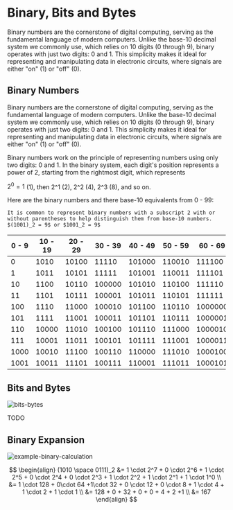 # Binary, Bits and Bytes

Binary numbers are the cornerstone of digital computing, serving as the fundamental language of modern computers. Unlike the base-10 decimal system we commonly use, which relies on 10 digits (0 through 9), binary operates with just two digits: 0 and 1. This simplicity makes it ideal for representing and manipulating data in electronic circuits, where signals are either "on" (1) or "off" (0). 

## Binary Numbers

Binary numbers are the cornerstone of digital computing, serving as the fundamental language of modern computers. Unlike the base-10 decimal system we commonly use, which relies on 10 digits (0 through 9), binary operates with just two digits: 0 and 1. This simplicity makes it ideal for representing and manipulating data in electronic circuits, where signals are either "on" (1) or "off" (0). 

Binary numbers work on the principle of representing numbers using only two digits: 0 and 1. In the binary system, each digit's position represents a power of 2, starting from the rightmost digit, which represents

 $2^0=1$​ (1), then 2^1 (2), 2^2 (4), 2^3 (8), and so on.

Here are the binary numbers and there base-10 equivalents from 0 - 99:

```{note}
It is common to represent binary numbers with a subscript 2 with or without parentheses to help distinguish them from base-10 numbers.
$(1001)_2 = 9$ or $1001_2 = 9$
```



| 0 - 9 | 10 - 19 | 20 - 29 | 30 - 39 | 40 - 49 | 50 - 59 | 60 - 69 | 70 - 79 | 80 - 89 | 90 - 99 |
| ----- | ------- | ------- | ------- | ------- | ------- | ------- | ------- | ------- | ------- |
| 0     | 1010    | 10100   | 11110   | 101000  | 110010  | 111100  | 1000110 | 1010000 | 1011010 |
| 1     | 1011    | 10101   | 11111   | 101001  | 110011  | 111101  | 1000111 | 1010001 | 1011011 |
| 10    | 1100    | 10110   | 100000  | 101010  | 110100  | 111110  | 1001000 | 1010010 | 1011100 |
| 11    | 1101    | 10111   | 100001  | 101011  | 110101  | 111111  | 1001001 | 1010011 | 1011101 |
| 100   | 1110    | 11000   | 100010  | 101100  | 110110  | 1000000 | 1001010 | 1010100 | 1011110 |
| 101   | 1111    | 11001   | 100011  | 101101  | 110111  | 1000001 | 1001011 | 1010101 | 1011111 |
| 110   | 10000   | 11010   | 100100  | 101110  | 111000  | 1000010 | 1001100 | 1010110 | 1100000 |
| 111   | 10001   | 11011   | 100101  | 101111  | 111001  | 1000011 | 1001101 | 1010111 | 1100001 |
| 1000  | 10010   | 11100   | 100110  | 110000  | 111010  | 1000100 | 1001110 | 1011000 | 1100010 |
| 1001  | 10011   | 11101   | 100111  | 110001  | 111011  | 1000101 | 1001111 | 1011001 | 1100011 |



## Bits and Bytes



![bits-bytes](assets/bits-and-bytes.png)

TODO

## Binary Expansion

![example-binary-calculation](assets/example-binary-calculation.png)


$$
\begin{align}
(1010 \space 0111)_2 &= 1 \cdot 2^7 + 0 \cdot 2^6 + 1 \cdot 2^5 + 0 \cdot 2^4 + 0 \cdot 2^3 + 1 \cdot 2^2 + 1 \cdot 2^1 + 1 \cdot 1^0 \\
&= 1 \cdot 128 + 0\cdot 64 +1\cdot 32 + 0 \cdot 12 + 0 \cdot 8 + 1 \cdot 4 + 1 \cdot 2 + 1 \cdot 1 \\
&= 128 + 0 + 32 + 0 + 0 + 4 + 2 +1 \\
&= 167
\end{align}
$$
